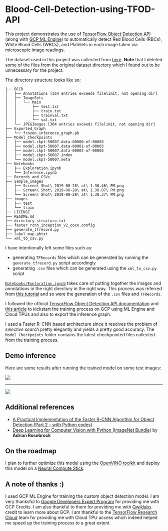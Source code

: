 
# Blood-Cell-Detection-using-TFOD-API
This project demonstrates the use of [TensorFlow Object Detection API](https://github.com/tensorflow/models/tree/master/research/object_detection) (along with [GCP ML Engine](https://cloud.google.com/ml-engine/)) to automatically detect Red Blood Cells (RBCs), White Blood Cells (WBCs), and Platelets in each image taken via microscopic image readings. 

The dataset used in this project was collected from [here](https://github.com/Shenggan/BCCD_Dataset).  **Note** that I deleted some of the files from the original dataset directory which I found out to be unnecessary for the project. 

The directory structure looks like so:
```
├── BCCD
│   ├── Annotations [364 entries exceeds filelimit, not opening dir]
│   ├── ImageSets
│   │   └── Main
│   │       ├── test.txt
│   │       ├── train.txt
│   │       ├── trainval.txt
│   │       └── val.txt
│   └── JPEGImages [364 entries exceeds filelimit, not opening dir]
├── Exported_Graph
│   └── frozen_inference_graph.pb
├── Model_Checkpoints
│   ├── model.ckpt-50007.data-00000-of-00003
│   ├── model.ckpt-50007.data-00001-of-00003
│   ├── model.ckpt-50007.data-00002-of-00003
│   ├── model.ckpt-50007.index
│   └── model.ckpt-50007.meta
├── Notebooks
│   ├── Exploration.ipynb
│   └── Inference.ipynb
├── Records_and_CSVs
├── Sample_Images
│   ├── Screen\ Shot\ 2019-08-28\ at\ 1.36.46\ PM.png
│   ├── Screen\ Shot\ 2019-08-28\ at\ 1.38.07\ PM.png
│   └── Screen\ Shot\ 2019-08-28\ at\ 1.38.37\ PM.png
├── images
│   ├── test
│   └── train
├── LICENSE
├── README.md
├── directory_structure.txt
├── faster_rcnn_inception_v2_coco.config
├── generate_tfrecord.py
├── label_map.pbtxt
└── xml_to_csv.py
```

I have intentionally left some files such as:
-   generating `TFRecords` files which can be generated by running the `generate_tfrecord.py` script accordingly
- generating `.csv` files which can be generated using the `xml_to_csv.py` script

[`Notebooks/Exploration.ipynb`](https://github.com/sayakpaul/Blood-Cell-Detection-using-TFOD-API/blob/master/Notebooks/Exploration.ipynb) takes care of putting together the images and annotations in the right directory in the right way. This process was referred from [this tutorial](https://blog.floydhub.com/localize-and-detect-corrosion-with-tensorflow-object-detection-api/) and so were the generation of the `.csv` files and `TFRecords`. 

I followed the official [TensorFlow Object Detection API documentation](https://github.com/tensorflow/models/tree/master/research/object_detection) and [this article](https://medium.com/tensorflow/training-and-serving-a-realtime-mobile-object-detector-in-30-minutes-with-cloud-tpus-b78971cf1193) to kickstart the training process on GCP using ML Engine and Cloud TPUs and also to export the inference graph. 

I used a Faster R-CNN based architecture since it resolves the problem of *selective search* pretty elegantly and yields a pretty good accuracy. The `Model_Checkpoints` folder contains the latest checkpointed files  collected from the training process. 

## Demo inference

Here are some results after running the trained model on some test images:

![](https://github.com/sayakpaul/Blood-Cell-Detection-using-TFOD-API/blob/master/Sample_Images/Screen%20Shot%202019-08-28%20at%201.38.07%20PM.png?raw=true)

---

![](https://github.com/sayakpaul/Blood-Cell-Detection-using-TFOD-API/blob/master/Sample_Images/Screen%20Shot%202019-08-28%20at%201.38.37%20PM.png?raw=true)

## Additional references

- [A Practical Implementation of the Faster R-CNN Algorithm for Object Detection (Part 2 – with Python codes)](https://www.analyticsvidhya.com/blog/2018/11/implementation-faster-r-cnn-python-object-detection/)
- [Deep Learning for Computer Vision with Python (ImageNet Bundle)](https://www.pyimagesearch.com/deep-learning-computer-vision-python-book/) by **Adrian Rosebrock**

## On the roadmap

I plan to further optimize this model using the [OpenVINO toolkit](https://software.intel.com/en-us/openvino-toolkit) and deploy this model on a [Neural Compute Stick](https://software.intel.com/en-us/movidius-ncs). 

## A note of thanks :)

I used GCP ML Engine for training the custom object detection model. I am very thanksful to [Google Developers Expert Program](https://developers.google.com/programs/experts) for providing me with GCP Credits. I am also thankful to them for providing me with [Qwiklabs](https://www.qwiklabs.com/) credit to learn more about GCP. I am thankful to the [TensorFlow Research Cloud](https://www.tensorflow.org/tfrc) team for providing me with Cloud TPU access which indeed helped me speed up the training process to a great extent. 
